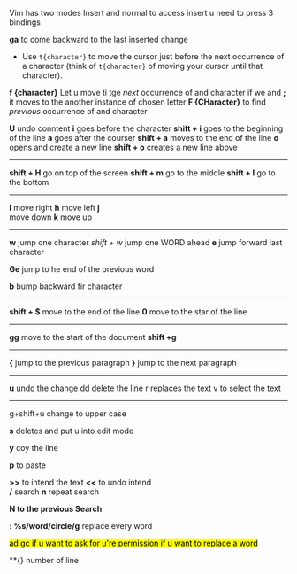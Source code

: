 Vim has two modes 
Insert and normal
to access insert u need to press 3 bindings 

**ga**
to come backward to the last inserted change 

- Use `t{character}` to move the cursor just before the next occurrence of a character (think of `t{character}` of moving your cursor until that character).

**f {character}**
Let u move ti tge *next* occurrence of and character 
if we and **;**
it moves to the another instance of chosen letter 
**F {CHaracter}** 
to find *previous* occurrence of and character 

**U**
undo conntent
**i** 
goes before the character
**shift + i**
goes to the beginning of the line 
**a** 
goes after the courser 
**shift + a**
moves to the end of the line 
**o** 
opens and create a  new line
**shift + o**
creates a new line above 

---
**shift + H**
go on top of the screen 
**shift + m**
go to the middle
**shift + l** 
go to the bottom

---
**l** 
move right
**h**
move left 
**j**  
move down
**k** 
move up

----
**w** 
jump one character 
*shift + w*
jump one WORD ahead 
**e** 
jump forward last character 

**Ge**
jump to he end of the previous word 


**b** 
bump backward fir character 

---
**shift + $** 
move to the end of the line 
**0** 
move to the star of the line 

---
**gg**
move to the start of the document 
**shift +g**

---
**{**
jump to the previous paragraph 
**}**
jump to the next paragraph 

---
**u** 
undo the change 
dd 
delete the line 
r
replaces the text 
v 
to  select the text 

---
g+shift+u
change to upper case 

**s** 
deletes and put u into edit mode 

**y** 
coy the line 

**p** 
to paste 

 **>>** 
 to intend the text 
 **<<** 
 to undo intend  
 **/** 
 search 
 **n**
 repeat search 

**N to the previous Search**

**: %s/word/circle/g**
replace every word 

<mark class="hltr-reds">ad gc if u want to ask for u're  permission  if u want to replace a word </mark>

**{} number of line 
